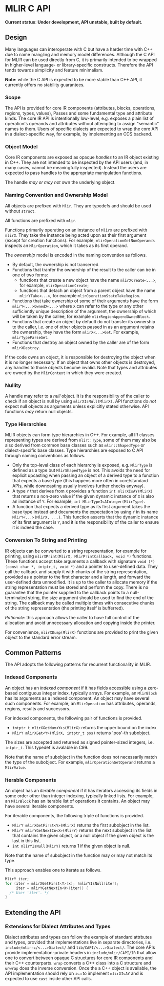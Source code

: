 # MLIR C API

**Current status: Under development, API unstable, built by default.**

## Design

Many languages can interoperate with C but have a harder time with C++ due to
name mangling and memory model differences. Although the C API for MLIR can be
used directly from C, it is primarily intended to be wrapped in higher-level
language- or library-specific constructs. Therefore the API tends towards
simplicity and feature minimalism.

**Note:** while the C API is expected to be more stable than C++ API, it
currently offers no stability guarantees.

### Scope

The API is provided for core IR components (attributes, blocks, operations,
regions, types, values), Passes and some fundamental type and attribute kinds.
The core IR API is intentionally low-level, e.g. exposes a plain list of
operation's operands and attributes without attempting to assign "semantic"
names to them. Users of specific dialects are expected to wrap the core API in a
dialect-specific way, for example, by implementing an ODS backend.

### Object Model

Core IR components are exposed as opaque _handles_ to an IR object existing in
C++. They are not intended to be inspected by the API users (and, in many cases,
cannot be meaningfully inspected). Instead the users are expected to pass
handles to the appropriate manipulation functions.

The handle _may or may not_ own the underlying object.

### Naming Convention and Ownership Model

All objects are prefixed with `Mlir`. They are typedefs and should be used
without `struct`.

All functions are prefixed with `mlir`.

Functions primarily operating on an instance of `MlirX` are prefixed with
`mlirX`. They take the instance being acted upon as their first argument (except
for creation functions). For example, `mlirOperationGetNumOperands` inspects an
`MlirOperation`, which it takes as its first operand.

The *ownership* model is encoded in the naming convention as follows.

-   By default, the ownership is not transerred.
-   Functions that tranfer the ownership of the result to the caller can be in
    one of two forms:
    *   functions that create a new object have the name `mlirXCreate<...>`, for
        example, `mlirOperationCreate`;
    *   functions that detach an object from a parent object have the name
        `mlirYTake<...>`, for example `mlirOperationStateTakeRegion`.
-   Functions that take ownership of some of their arguments have the form
    `mlirY<...>OwnedX<...>` where `X` can refer to the type or any other
    sufficiently unique description of the argument, the ownership of which will
    be taken by the callee, for example `mlirRegionAppendOwnedBlock`.
-   Functions that create an object by default do not transfer its ownership to
    the caller, i.e. one of other objects passed in as an argument retains the
    ownership, they have the form `mlirX<...>Get`. For example,
    `mlirTypeParseGet`.
-   Functions that destroy an object owned by the caller are of the form
    `mlirXDestroy`.

If the code owns an object, it is responsible for destroying the object when it
is no longer necessary. If an object that owns other objects is destroyed, any
handles to those objects become invalid. Note that types and attributes are
owned by the `MlirContext` in which they were created.

### Nullity

A handle may refer to a _null_ object. It is the responsibility of the caller to
check if an object is null by using `mlirXIsNull(MlirX)`. API functions do _not_
expect null objects as arguments unless explicitly stated otherwise. API
functions _may_ return null objects.

### Type Hierarchies

MLIR objects can form type hierarchies in C++. For example, all IR classes
representing types are derived from `mlir::Type`, some of them may also be also
derived from common base classes such as `mlir::ShapedType` or dialect-specific
base classes. Type hierarchies are exposed to C API through naming conventions
as follows.

-   Only the top-level class of each hierarchy is exposed, e.g. `MlirType` is
    defined as a type but `MlirShapedType` is not. This avoids the need for
    explicit upcasting when passing an object of a derived type to a function
    that expects a base type (this happens more often in core/standard APIs,
    while downcasting usually involves further checks anyway).
-   A type `Y` that derives from `X` provides a function `int mlirXIsAY(MlirX)`
    that returns a non-zero value if the given dynamic instance of `X` is also
    an instance of `Y`. For example, `int MlirTypeIsAInteger(MlirType)`.
-   A function that expects a derived type as its first argument takes the base
    type instead and documents the expectation by using `Y` in its name
    `MlirY<...>(MlirX, ...)`. This function asserts that the dynamic instance of
    its first argument is `Y`, and it is the responsibility of the caller to
    ensure it is indeed the case.

### Conversion To String and Printing

IR objects can be converted to a string representation, for example for
printing, using `mlirXPrint(MlirX, MlirPrintCallback, void *)` functions. These
functions accept take arguments a callback with signature `void (*)(const char
*, intptr_t, void *)` and a pointer to user-defined data. They call the callback
and supply it with chunks of the string representation, provided as a pointer to
the first character and a length, and forward the user-defined data unmodified.
It is up to the caller to allocate memory if the string representation must be
stored and perform the copy. There is no guarantee that the pointer supplied to
the callback points to a null-terminated string, the size argument should be
used to find the end of the string. The callback may be called multiple times
with consecutive chunks of the string representation (the printing itself is
bufferred).

*Rationale*: this approach allows the caller to have full control of the
allocation and avoid unnecessary allocation and copying inside the printer.

For convenience, `mlirXDump(MlirX)` functions are provided to print the given
object to the standard error stream.

## Common Patterns

The API adopts the following patterns for recurrent functionality in MLIR.

### Indexed Components

An object has an _indexed component_ if it has fields accessible using a
zero-based contiguous integer index, typically arrays. For example, an
`MlirBlock` has its arguments as a indexed component. An object may have several
such components. For example, an `MlirOperation` has attributes, operands,
regions, results and successors.

For indexed components, the following pair of functions is provided.

-   `intptr_t mlirXGetNum<Y>s(MlirX)` returns the upper bound on the index.
-   `MlirY mlirXGet<Y>(MlirX, intptr_t pos)` returns 'pos'-th subobject.

The sizes are accepted and returned as signed pointer-sized integers, i.e.
`intptr_t`. This typedef is avalable in C99.

Note that the name of subobject in the function does not necessarily match the
type of the subobject. For example, `mlirOperationGetOperand` returns a
`MlirValue`.

### Iterable Components

An object has an _iterable component_ if it has iterators accessing its fields
in some order other than integer indexing, typically linked lists. For example,
an `MlirBlock` has an iterable list of operations it contains. An object may
have several iterable components.

For iterable components, the following triple of functions is provided.

-   `MlirY mlirXGetFirst<Y>(MlirX)` returns the first subobject in the list.
-   `MlirY mlirYGetNextIn<X>(MlirY)` returns the next subobject in the list that
    contains the given object, or a null object if the given object is the last
    in this list.
-   `int mlirYIsNull(MlirY)` returns 1 if the given object is null.

Note that the name of subobject in the function may or may not match its type.

This approach enables one to iterate as follows.

```c++
MlirY iter;
for (iter = mlirXGetFirst<Y>(x); !mlirYIsNull(iter);
     iter = mlirYGetNextIn<X>(iter)) {
  /* User 'iter'. */
}
```

## Extending the API

### Extensions for Dialect Attributes and Types

Dialect attributes and types can follow the example of standard attrbutes and
types, provided that implementations live in separate directories, i.e.
`include/mlir-c/<...>Dialect/` and `lib/CAPI/<...>Dialect/`. The core APIs
provide implementation-private headers in `include/mlir/CAPI/IR` that allow one
to convert between opaque C structures for core IR components and their C++
counterparts. `wrap` converts a C++ class into a C structure and `unwrap` does
the inverse conversion. Once the a C++ object is available, the API
implementation should rely on `isa` to implement `mlirXIsAY` and is expected to
use `cast` inside other API calls.
